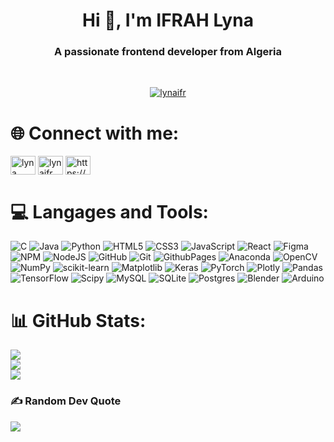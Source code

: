 <h1 align="center">Hi 👋, I'm IFRAH Lyna</h1>
<h3 align="center">A passionate frontend developer from Algeria</h3></br>

<p align="center"> <a href="https://github.com/ryo-ma/github-profile-trophy"><img src="https://github-profile-trophy.vercel.app/?username=lynaifr" alt="lynaifr" /></a> </p>

# 🌐 Connect with me:
<p align="left">
<a href="https://www.linkedin.com/in/lyna-ifrah-8a1871237/" target="blank"><img align="center" src="https://raw.githubusercontent.com/rahuldkjain/github-profile-readme-generator/master/src/images/icons/Social/linked-in-alt.svg" alt="lyna ifrah" height="30" width="40" /></a>
<a href="https://www.kaggle.com/lynaifr" target="blank"><img align="center" src="https://raw.githubusercontent.com/rahuldkjain/github-profile-readme-generator/master/src/images/icons/Social/kaggle.svg" alt="lynaifr" height="30" width="40" /></a>
<a href="https://codeforces.com/profile/LynaIFR" target="blank"><img align="center" src="https://raw.githubusercontent.com/rahuldkjain/github-profile-readme-generator/master/src/images/icons/Social/codeforces.svg" alt="https://codeforces.com/profile/lynaifr" height="30" width="40" /></a>
</p>

# 💻 Langages and Tools:
![C](https://img.shields.io/badge/c-%2300599C.svg?style=plastic&logo=c&logoColor=white)  ![Java](https://img.shields.io/badge/java-%23ED8B00.svg?style=plastic&logo=openjdk&logoColor=white)  ![Python](https://img.shields.io/badge/python-3670A0?style=plastic&logo=python&logoColor=ffdd54)  ![HTML5](https://img.shields.io/badge/html5-%23E34F26.svg?style=plastic&logo=html5&logoColor=white)  ![CSS3](https://img.shields.io/badge/css3-%231572B6.svg?style=plastic&logo=css3&logoColor=white)  ![JavaScript](https://img.shields.io/badge/javascript-%23323330.svg?style=plastic&logo=javascript&logoColor=%23F7DF1E)  ![React](https://img.shields.io/badge/react-%2320232a.svg?style=plastic&logo=react&logoColor=%2361DAFB)  ![Figma](https://img.shields.io/badge/figma-%23F24E1E.svg?style=plastic&logo=figma&logoColor=white)  ![NPM](https://img.shields.io/badge/NPM-%23CB3837.svg?style=plastic&logo=npm&logoColor=white)  ![NodeJS](https://img.shields.io/badge/node.js-6DA55F?style=plastic&logo=node.js&logoColor=white)  ![GitHub](https://img.shields.io/badge/github-%23121011.svg?style=plastic&logo=github&logoColor=white)  ![Git](https://img.shields.io/badge/git-%23F05033.svg?style=plastic&logo=git&logoColor=white)  ![GithubPages](https://img.shields.io/badge/github%20pages-121013?style=plastic&logo=github&logoColor=white)  ![Anaconda](https://img.shields.io/badge/Anaconda-%2344A833.svg?style=plastic&logo=anaconda&logoColor=white)  ![OpenCV](https://img.shields.io/badge/opencv-%23white.svg?style=plastic&logo=opencv&logoColor=white)  ![NumPy](https://img.shields.io/badge/numpy-%23013243.svg?style=plastic&logo=numpy&logoColor=white)  ![scikit-learn](https://img.shields.io/badge/scikit--learn-%23F7931E.svg?style=plastic&logo=scikit-learn&logoColor=white)  ![Matplotlib](https://img.shields.io/badge/Matplotlib-%23ffffff.svg?style=plastic&logo=Matplotlib&logoColor=black)  ![Keras](https://img.shields.io/badge/Keras-%23D00000.svg?style=plastic&logo=Keras&logoColor=white)  ![PyTorch](https://img.shields.io/badge/PyTorch-%23EE4C2C.svg?style=plastic&logo=PyTorch&logoColor=white)  ![Plotly](https://img.shields.io/badge/Plotly-%233F4F75.svg?style=plastic&logo=plotly&logoColor=white)  ![Pandas](https://img.shields.io/badge/pandas-%23150458.svg?style=plastic&logo=pandas&logoColor=white)  ![TensorFlow](https://img.shields.io/badge/TensorFlow-%23FF6F00.svg?style=plastic&logo=TensorFlow&logoColor=white)  ![Scipy](https://img.shields.io/badge/SciPy-%230C55A5.svg?style=plastic&logo=scipy&logoColor=%white)  ![MySQL](https://img.shields.io/badge/mysql-4479A1.svg?style=plastic&logo=mysql&logoColor=white)  ![SQLite](https://img.shields.io/badge/sqlite-%2307405e.svg?style=plastic&logo=sqlite&logoColor=white)  ![Postgres](https://img.shields.io/badge/postgres-%23316192.svg?style=plastic&logo=postgresql&logoColor=white)  ![Blender](https://img.shields.io/badge/blender-%23F5792A.svg?style=plastic&logo=blender&logoColor=white)  ![Arduino](https://img.shields.io/badge/-Arduino-00979D?style=plastic&logo=Arduino&logoColor=white)

# 📊 GitHub Stats:
![](https://github-readme-stats.vercel.app/api?username=lynaIFR&theme=ambient_gradient&hide_border=true&include_all_commits=true&count_private=true)<br/>
![](https://github-readme-streak-stats.herokuapp.com/?user=lynaIFR&theme=ambient_gradient&hide_border=true)<br/>
![](https://github-readme-stats.vercel.app/api/top-langs/?username=lynaIFR&theme=ambient_gradient&hide_border=true&include_all_commits=true&count_private=true&layout=compact)

### ✍️ Random Dev Quote
![](https://quotes-github-readme.vercel.app/api?type=horizontal&theme=radical)
